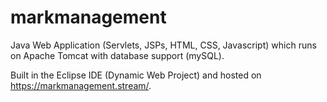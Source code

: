 # markmanagement
Java Web Application (Servlets, JSPs, HTML, CSS, Javascript) which runs on Apache Tomcat with database support (mySQL). 

Built in the Eclipse IDE (Dynamic Web Project) and hosted on https://markmanagement.stream/.
